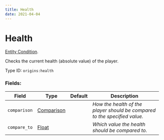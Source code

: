 ```yaml
---
title: Health
date: 2021-04-04
---
```

# Health

[Entity Condition](../entity_conditions.md).

Checks the current health (absolute value) of the player.

Type ID: `origins:health`

### Fields:

Field  | Type | Default | Description
-------|------|---------|-------------
`comparison` | [Comparison](../data_types/comparison.md) | | _How the health of the player should be compared to the specified value._
`compare_to` | [Float](../data_types/float.md) | | _Which value the health should be compared to._
